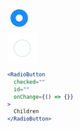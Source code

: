 <div class="examples">
  <div class="example">
    <a href="public/images/components/RadioButton/1.png">
      <img src="public/images/components/RadioButton/1.png" alt="RadioButton 1" />
    </a>
  </div>
  <div class="example">
    <a href="public/images/components/RadioButton/2.png">
      <img src="public/images/components/RadioButton/2.png" alt="RadioButton 2" />
    </a>
  </div>
</div>

```jsx
<RadioButton
  checked=""
  id=""
  onChange={() => {}}
>
  Children
</RadioButton>
```
